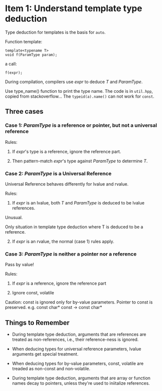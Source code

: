 
# Item 1: Understand template type deduction

Type deduction for templates is the basis for `auto`.

Function template:

    template<typename T>
    void f(ParamType param);
    
a call:
    
    f(expr);

During compilation, compilers use *expr* to deduce *T* and *ParamType*.

Use type_name<T>() function to print the type name. The code is in
`util.hpp`, copied from stackoverflow... The `typeid(a).name()` can
not work for `const`.

## Three cases

### Case 1: *ParamType* is a reference or pointer, but not a universal reference

Rules:

1. If *expr*'s type is a reference, ignore the reference part.

2. Then pattern-match *expr*'s type against *ParamType* to determine *T*.

### Case 2: *ParamType* is a Universal Reference

Universal Reference behaves differently for lvalue and rvalue.

Rules:

1. If *expr* is an lvalue, both *T* and *ParamType* is deduced to be lvalue references.

Unusual.

Only situation in template type deduction where T is deduced to be a reference.

2. If *expr* is an rvalue, the normal (case 1) rules apply.

### Case 3: *ParamType* is neither a pointer nor a reference

Pass by value!

Rules:

1. If *expr* is a reference, ignore the reference part

2. Ignore const, volatile

Caution: const is ignored only for by-value parameters. Pointer to const is preserved.
e.g. const char\* const -> const char\*


## Things to Remember
* During template type deduction, arguments that are references are treated as 
non-references, i.e., their reference-ness is ignored.

* When deducing types for universal reference parameters, lvalue arguments get special treatment.

* When deducing types for by-value parameters, const, volatile are treaded as non-const and non-volatile.

* During template type deduction, arguments that are array or function names decay to pointers, unless they're used to iniitalize references.
